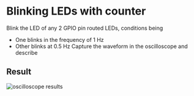 # Blinking LEDs with counter

Blink the LED of any 2 GPIO pin routed LEDs, conditions being
- One blinks in the frequency of 1 Hz
- Other blinks at 0.5 Hz
Capture the waveform in the oscilloscope and describe 

## Result

![oscilloscope results](https://github.com/DharaneedaranKS/EE369_Embedded_System/blob/main/Lab%201/Lab%201%20-%20counters/counters_oscilloscope.jpeg)
